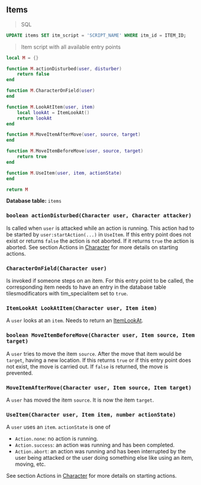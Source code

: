 ## Items

> SQL

```sql
UPDATE items SET itm_script = 'SCRIPT_NAME' WHERE itm_id = ITEM_ID;
```

> Item script with all available entry points

```lua
local M = {}

function M.actionDisturbed(user, disturber)
    return false
end

function M.CharacterOnField(user)
end

function M.LookAtItem(user, item)
    local lookAt = ItemLookAt()
    return lookAt
end

function M.MoveItemAfterMove(user, source, target)
end

function M.MoveItemBeforeMove(user, source, target)
    return true
end

function M.UseItem(user, item, actionState)
end

return M
```

**Database table:** `items`

### `boolean actionDisturbed(Character user, Character attacker)`
Is called when `user` is attacked while an action is running. This action had to be started by `user:startAction(...)`
in `UseItem`. If this entry point does not exist or returns `false` the action is not aborted. If it returns `true` the
action is aborted. See section Actions in [Character](#character) for more details on starting actions.

### `CharacterOnField(Character user)`
Is invoked if someone steps on an item. For this entry point to be called, the corresponding
item needs to have an entry in the database table tilesmodificators with tim_specialitem set to `true`.

### `ItemLookAt LookAtItem(Character user, Item item)`
A `user` looks at an `item`. Needs to return an [ItemLookAt](#itemlookat).

### `boolean MoveItemBeforeMove(Character user, Item source, Item target)`
A `user` tries to move the item `source`. After the move that item would be `target`, having a new location.
If this returns `true` or if this entry point does not exist, the move is carried out. If `false` is returned, the move
is prevented.

### `MoveItemAfterMove(Character user, Item source, Item target)`
A `user` has moved the item `source`. It is now the item `target`.

### `UseItem(Character user, Item item, number actionState)`

A `user` uses an `item`. `actionState` is one of

* `Action.none`: no action is running.
* `Action.success`: an action was running and has been completed.
* `Action.abort`: an action was running and has been interrupted by the user being attacked or the user doing something
else like using an item, moving, etc.

See section Actions in [Character](#character) for more details on starting actions.